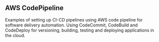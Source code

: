 ## AWS CodePipeline 

Examples of setting up CI-CD pipelines using AWS code pipeline for software delivery automation. Using CodeCommit, CodeBuild and CodeDeploy for versioning, building, testing and deploying applications in the cloud.
